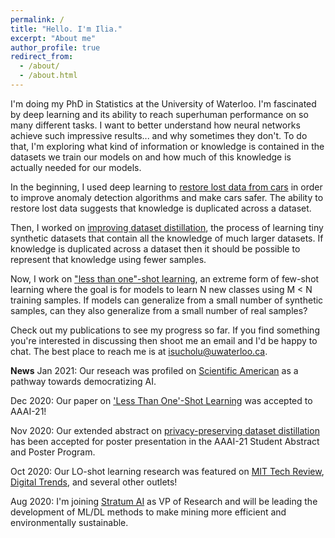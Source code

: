 ```yaml
---
permalink: /
title: "Hello. I'm Ilia."
excerpt: "About me"
author_profile: true
redirect_from: 
  - /about/
  - /about.html
---
```


I'm doing my PhD in Statistics at the University of Waterloo. I'm fascinated by deep learning and its ability to reach superhuman performance on so many different tasks. I want to better understand how neural networks achieve such impressive results... and why sometimes they don't. To do that, I'm exploring what kind of information or knowledge is contained in the datasets we train our models on and how much of this knowledge is actually needed for our models. 

In the beginning, I used deep learning to [restore lost data from cars](https://peerj.com/articles/cs-210/) in order to improve anomaly detection algorithms and make cars safer. The ability to restore lost data suggests that knowledge is duplicated across a dataset. 

Then, I worked on [improving dataset distillation](https://arxiv.org/abs/1910.02551), the process of learning tiny synthetic datasets that contain all the knowledge of much larger datasets. If knowledge is duplicated across a dataset then it should be possible to represent that knowledge using fewer samples. 

Now, I work on ["less than one"-shot learning](https://arxiv.org/abs/2009.08449), an extreme form of few-shot learning where the goal is for models to learn N new classes using M < N training samples. If models can generalize from a small number of synthetic samples, can they also generalize from a small number of real samples?

Check out my publications to see my progress so far. If you find something you're interested in discussing then shoot me an email and I'd be happy to chat. The best place to reach me is at isucholu@uwaterloo.ca.


**News**
Jan 2021: Our reseach was profiled on [Scientific American](https://www.scientificamerican.com/article/how-to-make-artificial-intelligence-more-democratic/) as a pathway towards democratizing AI.

Dec 2020: Our paper on ['Less Than One'-Shot Learning](https://arxiv.org/abs/2009.08449) was accepted to AAAI-21!

Nov 2020: Our extended abstract on [privacy-preserving dataset distillation](https://arxiv.org/abs/2009.09155) has been accepted for poster presentation in the AAAI-21 Student Abstract and Poster Program.

Oct 2020: Our LO-shot learning research was featured on [MIT Tech Review](https://www.technologyreview.com/2020/10/16/1010566/ai-machine-learning-with-tiny-data/), [Digital Trends](https://www.digitaltrends.com/news/new-style-ai-learns-things-differently/), and several other outlets!

Aug 2020: I'm joining [Stratum AI](stratum.ai) as VP of Research and will be leading the development of ML/DL methods to make mining more efficient and environmentally sustainable.


